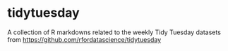 # tidytuesday

A collection of R markdowns related to the weekly Tidy Tuesday datasets from https://github.com/rfordatascience/tidytuesday
